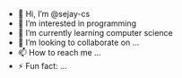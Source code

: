- 👋 Hi, I’m @sejay-cs
- 👀 I’m interested in programming
- 🌱 I’m currently learning computer science 
- 💞️ I’m looking to collaborate on ...
- 📫 How to reach me ...
- ⚡ Fun fact: ...

<!---
sejay-cs/sejay-cs is a ✨ special ✨ repository because its `README.md` (this file) appears on your GitHub profile.
You can click the Preview link to take a look at your changes.
--->
